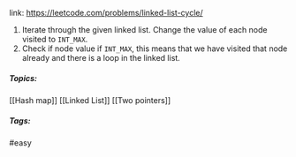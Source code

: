 link: https://leetcode.com/problems/linked-list-cycle/

1. Iterate through the given linked list. Change the value of each node visited to `INT_MAX`.
2. Check if node value if `INT_MAX`, this means that we have visited that node already and there is a loop in the linked list. 

##### Topics:
[[Hash map]] [[Linked List]] [[Two pointers]]

##### Tags:
#easy
